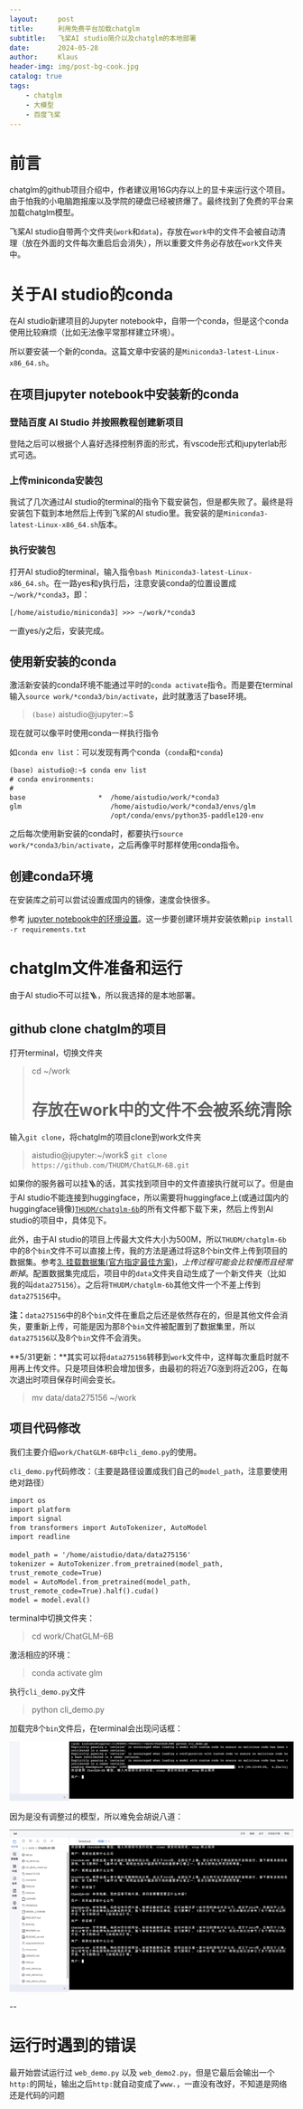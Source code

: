 ```yaml
---
layout:     post
title:      利用免费平台加载chatglm
subtitle:   飞桨AI studio简介以及chatglm的本地部署
date:       2024-05-28
author:     Klaus
header-img: img/post-bg-cook.jpg
catalog: true
tags:
    - chatglm
    - 大模型
    - 百度飞桨
---
```


# 前言

chatglm的github项目介绍中，作者建议用16G内存以上的显卡来运行这个项目。由于怕我的小电脑跑报废以及学院的硬盘已经被挤爆了。最终找到了免费的平台来加载chatglm模型。

飞桨AI studio自带两个文件夹(`work`和`data`)，存放在`work`中的文件不会被自动清理（放在外面的文件每次重启后会消失），所以重要文件务必存放在`work`文件夹中。

# 关于AI studio的conda

在AI studio新建项目的Jupyter notebook中，自带一个conda，但是这个conda使用比较麻烦（比如无法像平常那样建立环境）。

所以要安装一个新的conda。这篇文章中安装的是`Miniconda3-latest-Linux-x86_64.sh`。

## 在项目jupyter notebook中安装新的conda

### 登陆百度 AI Studio 并按照教程创建新项目

登陆之后可以根据个人喜好选择控制界面的形式，有vscode形式和jupyterlab形式可选。

### 上传miniconda安装包

我试了几次通过AI studio的terminal的指令下载安装包，但是都失败了。最终是将安装包下载到本地然后上传到飞桨的AI studio里。我安装的是`Miniconda3-latest-Linux-x86_64.sh`版本。

### 执行安装包

打开AI studio的terminal，输入指令`bash Miniconda3-latest-Linux-x86_64.sh`。在一路yes和y执行后，注意安装conda的位置设置成`~/work/*conda3`，即：

	[/home/aistudio/miniconda3] >>> ~/work/*conda3
	
一直yes/y之后，安装完成。

## 使用新安装的conda

激活新安装的conda环境不能通过平时的`conda activate`指令。而是要在terminal输入`source work/*conda3/bin/activate`，此时就激活了base环境。

> `(base)` aistudio@jupyter:~$ 

现在就可以像平时使用conda一样执行指令

如`conda env list`：可以发现有两个conda（`conda`和`*conda`)

	(base) aistudio@:~$ conda env list
	# conda environments:
	#
	base                  *  /home/aistudio/work/*conda3
	glm                      /home/aistudio/work/*conda3/envs/glm
	                         /opt/conda/envs/python35-paddle120-env
	                         
之后每次使用新安装的conda时，都要执行`source work/*conda3/bin/activate`，之后再像平时那样使用conda指令。

## 创建conda环境

在安装库之前可以尝试设置成国内的镜像，速度会快很多。

参考 [jupyter notebook中的环境设置](https://klaus-duan.github.io/2023/09/16/jupyterhub中的环境设置/)。这一步要创建环境并安装依赖`pip install -r requirements.txt`

# chatglm文件准备和运行

由于AI studio不可以挂🪜，所以我选择的是本地部署。

## github clone chatglm的项目

打开terminal，切换文件夹

> cd ~/work   		
> 
>  # 存放在work中的文件不会被系统清除

输入`git clone`，将chatglm的项目clone到work文件夹

> aistudio@jupyter:~/work$ `git clone https://github.com/THUDM/ChatGLM-6B.git`

如果你的服务器可以挂🪜的话，其实找到项目中的文件直接执行就可以了。但是由于AI studio不能连接到huggingface，所以需要将huggingface上(或通过国内的huggingface镜像)[`THUDM/chatglm-6b`](https://huggingface.co/THUDM/chatglm-6b/tree/main)的所有文件都下载下来，然后上传到AI studio的项目中，具体见下。

此外，由于AI studio的项目上传最大文件大小为500M，所以`THUDM/chatglm-6b`中的8个`bin`文件不可以直接上传，我的方法是通过将这8个bin文件上传到项目的数据集。参考[3. 挂载数据集(官方指定最佳方案)](https://blog.csdn.net/m0_56830873/article/details/129351169)，_上传过程可能会比较慢而且经常断掉_。配置数据集完成后，项目中的`data`文件夹自动生成了一个新文件夹（比如我的叫`data275156`）。之后将`THUDM/chatglm-6b`其他文件一个不差上传到`data275156`中。

**注：**`data275156`中的8个`bin`文件在重启之后还是依然存在的，但是其他文件会消失，要重新上传，可能是因为那8个`bin`文件被配置到了数据集里，所以`data275156`以及8个`bin`文件不会消失。

**5/31更新：**其实可以将`data275156`转移到`work`文件中，这样每次重启时就不用再上传文件。只是项目体积会增加很多，由最初的将近7G涨到将近20G，在每次退出时项目保存时间会变长。

> mv data/data275156 ~/work

## 项目代码修改

我们主要介绍`work/ChatGLM-6B`中`cli_demo.py`的使用。

`cli_demo.py`代码修改：（主要是路径设置成我们自己的`model_path`，注意要使用绝对路径）

	import os
	import platform
	import signal
	from transformers import AutoTokenizer, AutoModel
	import readline
	
	model_path = '/home/aistudio/data/data275156'
	tokenizer = AutoTokenizer.from_pretrained(model_path, trust_remote_code=True)
	model = AutoModel.from_pretrained(model_path, trust_remote_code=True).half().cuda()
	model = model.eval()

terminal中切换文件夹：

> cd work/ChatGLM-6B

激活相应的环境：

> conda activate glm

执行`cli_demo.py`文件

> python cli_demo.py

加载完8个`bin`文件后，在terminal会出现问话框：

![](https://raw.githubusercontent.com/klaus-duan/klaus-duan.github.io/master/img/post-bg-chatglm1.jpeg)

因为是没有调整过的模型，所以难免会胡说八道：

![](https://raw.githubusercontent.com/klaus-duan/klaus-duan.github.io/master/img/post-bg-chatglm2.jpeg)

--

# **运行时遇到的错误**

最开始尝试运行过 `web_demo.py` 以及 `web_demo2.py`，但是它最后会输出一个`http:`的网址，输出之后`http:`就自动变成了`www.`，一直没有改好，不知道是网络还是代码的问题
